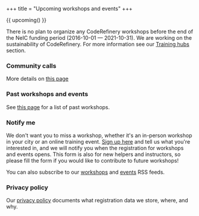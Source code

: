 +++
title = "Upcoming workshops and events"
+++

{{ upcoming() }}

There is no plan to organize any CodeRefinery workshops before the end of the NeIC funding period (2016-10-01 — 2021-10-31). We are working on the sustainability of CodeRefinery. For more information see our [Training hubs](https://coderefinery.org/about/hubs/) section.

### Community calls

More details on [this page](/about/meeting-minutes/)


### Past workshops and events

See [this page](/workshops/past/) for a list of past workshops.


### Notify me

We don't want you to miss a workshop, whether it's an in-person
workshop in your city or an online training event. [Sign up
here](https://indico.neic.no/event/135/surveys/36) and tell us what
you're interested in, and we will notify you when the registration for
workshops and events opens. This form is also for new
helpers and instructors, so please fill the form if you would like to
contribute to future workshops!

You can also subscribe to our [workshops](/feed-workshops/) and
[events](/feed-events/) RSS feeds.


### Privacy policy

Our [privacy policy](/privacy-policy/)
documents what registration data we store, where, and why.
